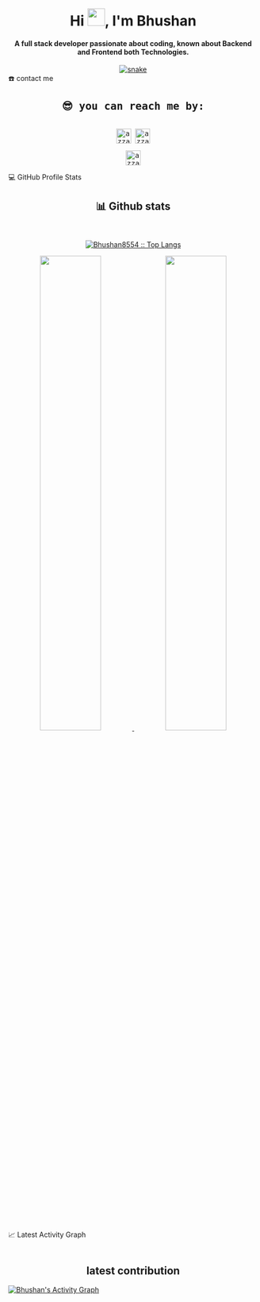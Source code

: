 
<div align="center">
<h1 align="center">Hi <img width="35" src="https://media.tenor.com/NBb2bWHMyjQAAAAi/waving-hand-people.gif">, I'm Bhushan</h1>
<h4 align="center">A full stack developer passionate about coding, known about Backend and Frontend both Technologies.</h4>
</div>

<div align="center">
  <a href="https://bhushan8554.github.io/">
  <img  src="https://github.com/bhushan8554/bhushan8554/blob/blob/output/github-contribution-grid-snake.svg"
       alt="snake" /></a>
</div>

<!-- <details> -->
  <summary>☎️ contact me</summary>
<div>
  <samp>
    <h2 align="center">😎 you can reach me by:</h2>
    <p align="center">
      <br/>
      <a href="https://www.linkedin.com/in/bhushan-taru-b973a1160/" target="blank"><img align="center"
         src="https://img.shields.io/badge/linkedin-%231DA1F2.svg?style=for-the-badge&logo=linkedin&logoColor=white"
         alt="azzar" height="30"/></a>
      <a href="mailto:bhushantaru4297@gmail.com" target="blank"><img align="center"
         src="https://img.shields.io/badge/gmail-EA4335.svg?style=for-the-badge&logo=gmail&logoColor=white"
         alt="azzar" height="30"/></a>
    </p>
  <p align="center">
      <a href="https://bhushan8554.github.io" target="blank"><img align="center"
         src="https://img.shields.io/badge/portfolio-%23E4405F.svg?style=for-the-badge&logo=Github&logoColor=white"
         alt="azzar" height="30"/></a>
      <br>
    </p>
  </samp>
</div>
<!-- </details> -->
<!-- 
<details>
  <summary>🧮 about</summary>
<div>
<h2 align="center">🧮 About this Account</h2>
 <p align="center">
  <a href="github.com/bhushan8554" target="blank"><img align="center" 
     src="https://komarev.com/ghpvc/?username=bhushan8554&style=for-the-badge&label=PROFILE+VIEWS"
     alt="views count" /></a>
  <a href="https://1999azzar.github.io/1999AZZAR/"><img align="center" 
     src="https://img.shields.io/website?down_message=offline&style=for-the-badge&up_message=online&url=https%3A%2F%2F1999azzar.github.io%2F1999AZZAR%2F"
     alt="website" /></a>
  </p>
  <p align="center">
  <a href="github.com/1999AZZAR" target="blank"><img align="center" 
     src="https://img.shields.io/github/license/1999AZZAR/1999AZZAR?color=purple&style=for-the-badge"
     alt="lisense" /></a>
  <a href="github.com/1999AZZAR" target="blank"><img align="center" 
     src="https://github.com/1999AZZAR/1999AZZAR/actions/workflows/pages/pages-build-deployment/badge.svg"
     alt="page built"/></a>
 </p>
</div>
</details> -->
<!-- 
https://github-readme-stats.vercel.app/api?username=bhushan8554&count_private=true&show_icons=true&bg_color=353535&text_color=faebd7&icon_color=faebd7&title_color=faebd7&hide_border=true -->

<!-- <details>  -->
  <summary>💻 GitHub Profile Stats</summary>
  <div>
    <h2 align="center"> 📊 Github stats </h2>
      <br/>
        <p align="center">
          <a href="https://github.com/Bhushan8554/">
          <img src="https://github-readme-stats.vercel.app/api/top-langs/?username=bhushan8554&theme=blueberry&hide_border=true&count_private=true&layout=compact" alt="Bhushan8554 :: Top Langs" /></a>
        </p>
        <p align="center">
          <a href="https://github.com/bhushan8554/">
          <img width="49.5%" src="https://github-readme-stats.vercel.app/api?username=bhushan8554&count_private=true&show_icons=true&theme=blueberry&hide_border=true" />
          <img width="49.5%" src="https://github-readme-streak-stats.herokuapp.com/?user=bhushan8554&theme=blueberry&hide_border=true&count_private=true" />
          </a>
       </p>
     <br>
  </div>    
<!-- </details> -->

<!-- <details> -->
  <summary>📈 Latest Activity Graph</summary>
  <br/>
  <h2 align="center"> latest contribution </h2>
<a href="https://github.com/Bhushan8554"><img alt="Bhushan's Activity Graph" src="https://github-readme-activity-graph.cyclic.app/graph?username=bhushan8554&bg_color=242938&color=81a9fe&line=00E676&point=81a9fe&hide_border=true&count_private=true" /></a>
<!-- </details> -->

